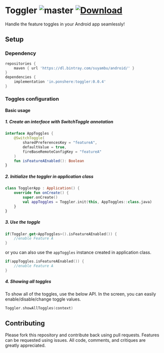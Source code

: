# Toggler  ![master](https://github.com/ponsuyambu/Toggler/workflows/master/badge.svg?branch=master) [ ![Download](https://api.bintray.com/packages/suyambu/android/toggler/images/download.svg) ](https://bintray.com/suyambu/android/toggler/_latestVersion)

Handle the feature toggles in your Android app seamlessly!

## Setup

### Dependency
```groovy
repositories {
    maven { url 'https://dl.bintray.com/suyambu/android/' }
}
dependencies {
    implementation 'in.ponshere:toggler:0.0.4'
}
```

### Toggles configuration
#### Basic usage
##### 1. Create an interface with SwitchToggle annotation

```kotlin
interface AppToggles {
    @SwitchToggle(
        sharedPreferencesKey = "featureA",
        defaultValue = true,
        fireBaseRemoteConfigKey = "featureA"
    )
    fun isFeatureAEnabled(): Boolean
}
```
##### 2. Initialize the toggler in application class
```kotlin
class TogglerApp : Application() {
    override fun onCreate() {
        super.onCreate()
        val appToggles = Toggler.init(this, AppToggles::class.java)
    }
}
```
##### 3. Use the toggle
``` kotlin
if(Toggler.get<AppToggles>().isFeatureAEnabled()) {
    //enable Feature A
}
```
or you can also use the `appToggles` instance created in application class.
``` kotlin
if(appToggles.isFeatureAEnabled()) {
    //enable Feature A
}
```
##### 4. Showing all toggles
To show all of the toggles, use the below API. In the screen, you can easily enable/disable/change toggle values.
```kotlin
Toggler.showAllToggles(context)
```

## Contributing
Please fork this repository and contribute back using pull requests. Features can be requested using issues. All code, comments, and critiques are greatly appreciated.




